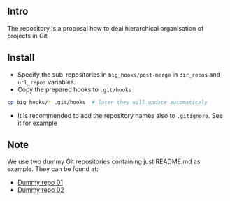 Intro
-----
The repository is a proposal how to deal hierarchical organisation of projects in Git

Install
-------
 * Specify the sub-repositories in `big_hooks/post-merge` in `dir_repos` and `url_repos` variables.
 * Copy the prepared hooks to `.git/hooks`
 ```bash
 cp big_hooks/* .git/hooks  # later they will update automaticaly 
 ```
 * It is recommended to add the repository names also to `.gitignore`. See it for example


Note
----
We use two dummy Git repositories containing just README.md as example.
They can be found at:
 * [Dummy repo 01](https://github.com/oplatek/structure_small01.git)
 * [Dummy repo 02](https://github.com/oplatek/structure_small2.git)
